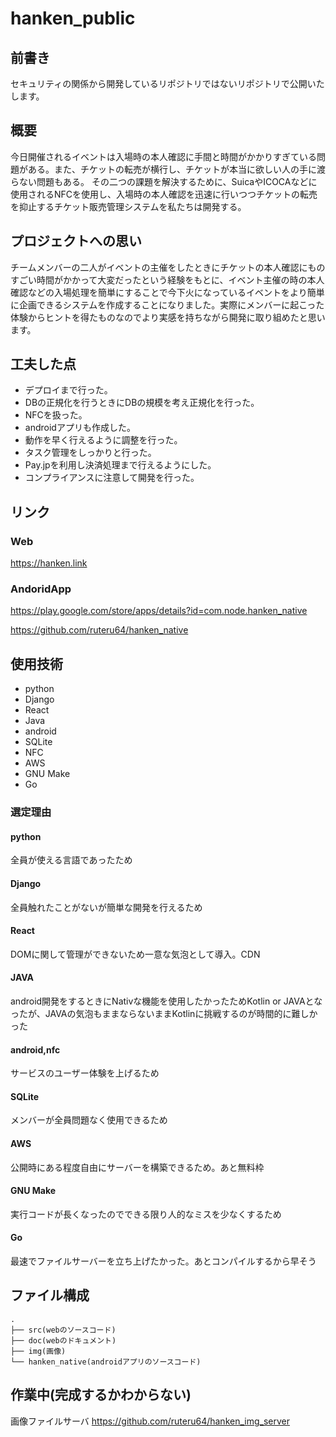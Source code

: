 # hanken_public

## 前書き

セキュリティの関係から開発しているリポジトリではないリポジトリで公開いたします。

## 概要

今日開催されるイベントは入場時の本人確認に手間と時間がかかりすぎている問題がある。また、チケットの転売が横行し、チケットが本当に欲しい人の手に渡らない問題もある。
その二つの課題を解決するために、SuicaやICOCAなどに使用されるNFCを使用し、入場時の本人確認を迅速に行いつつチケットの転売を抑止するチケット販売管理システムを私たちは開発する。


## プロジェクトへの思い

チームメンバーの二人がイベントの主催をしたときにチケットの本人確認にものすごい時間がかかって大変だったという経験をもとに、イベント主催の時の本人確認などの入場処理を簡単にすることで今下火になっているイベントをより簡単に企画できるシステムを作成することになりました。実際にメンバーに起こった体験からヒントを得たものなのでより実感を持ちながら開発に取り組めたと思います。

## 工夫した点

* デプロイまで行った。
* DBの正規化を行うときにDBの規模を考え正規化を行った。
* NFCを扱った。
* androidアプリも作成した。
* 動作を早く行えるように調整を行った。
* タスク管理をしっかりと行った。
* Pay.jpを利用し決済処理まで行えるようにした。
* コンプライアンスに注意して開発を行った。


## リンク

### Web

https://hanken.link

### AndoridApp

https://play.google.com/store/apps/details?id=com.node.hanken_native

https://github.com/ruteru64/hanken_native


## 使用技術

* python
* Django
* React
* Java
* android
* SQLite
* NFC
* AWS
* GNU Make
* Go

### 選定理由

#### python
全員が使える言語であったため

#### Django
全員触れたことがないが簡単な開発を行えるため

#### React
DOMに関して管理ができないため一意な気泡として導入。CDN

#### JAVA
android開発をするときにNativな機能を使用したかったためKotlin or JAVAとなったが、JAVAの気泡もままならないままKotlinに挑戦するのが時間的に難しかった

#### android,nfc
サービスのユーザー体験を上げるため

#### SQLite
メンバーが全員問題なく使用できるため

#### AWS
公開時にある程度自由にサーバーを構築できるため。あと無料枠

#### GNU Make
実行コードが長くなったのでできる限り人的なミスを少なくするため

#### Go
最速でファイルサーバーを立ち上げたかった。あとコンパイルするから早そう


## ファイル構成

```
.
├── src(webのソースコード)
├── doc(webのドキュメント)
├── img(画像)
└── hanken_native(androidアプリのソースコード)

```

## 作業中(完成するかわからない)

画像ファイルサーバ
https://github.com/ruteru64/hanken_img_server

